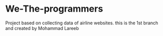 # We-The-programmers
Project based on collecting data of airline websites.
this is the 1st branch and created by Mohammad Lareeb
